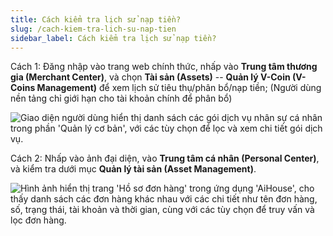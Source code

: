 ```yaml
---
title: Cách kiểm tra lịch sử nạp tiền?
slug: /cach-kiem-tra-lich-su-nap-tien
sidebar_label: Cách kiểm tra lịch sử nạp tiền?
---
```


Cách 1: Đăng nhập vào trang web chính thức, nhấp vào **Trung tâm thương gia (Merchant Center)**, và chọn **Tài sản (Assets)** -- **Quản lý V-Coin (V-Coins Management)** để xem lịch sử tiêu thụ/phân bổ/nạp tiền; (Người dùng nền tảng chỉ giới hạn cho tài khoản chính để phân bổ)

![Giao diện người dùng hiển thị danh sách các gói dịch vụ nhân sự cá nhân trong phần 'Quản lý cơ bản', với các tùy chọn để lọc và xem chi tiết gói dịch vụ.](https://storage.googleapis.com/jegavn_kb/images/b610a8d1-13b4-4758-9a05-c090e3316987.png)

Cách 2: Nhấp vào ảnh đại diện, vào **Trung tâm cá nhân (Personal Center)**, và kiểm tra dưới mục **Quản lý tài sản (Asset Management)**.

![Hình ảnh hiển thị trang 'Hồ sơ đơn hàng' trong ứng dụng 'AiHouse', cho thấy danh sách các đơn hàng khác nhau với các chi tiết như tên đơn hàng, số, trạng thái, tài khoản và thời gian, cùng với các tùy chọn để truy vấn và lọc đơn hàng.](https://storage.googleapis.com/jegavn_kb/images/253d90a2-a68c-4b95-b6f0-7b35fe4a9343.png)